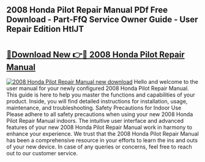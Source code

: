 ## 2008 Honda Pilot Repair Manual PDf Free Download - Part-FfQ Service Owner Guide - User Repair Edition HtlJT

# <h2><a href="http://bc34988.oget.top/?id=2008+Honda+Pilot+Repair+Manual">🔗Download New 👉🔴 2008 Honda Pilot Repair Manual</a></h2>

[![2008 Honda Pilot Repair Manual new download](https://i.imgur.com/5g1atiW.png)](http://bc34988.oget.top/?id=2008+Honda+Pilot+Repair+Manual)
Hello and welcome to the user manual for your newly configured 2008 Honda Pilot Repair Manual. This guide is here to help you master the functions and capabilities of your product. Inside, you will find detailed instructions for installation, usage, maintenance, and troubleshooting. Safety Precautions for Indoor Use Please adhere to all safety precautions when using your new 2008 Honda Pilot Repair Manual indoors. The intuitive user interface and advanced features of your new 2008 Honda Pilot Repair Manual work in harmony to enhance your experience. We trust that the 2008 Honda Pilot Repair Manual has been a comprehensive resource in your efforts to learn the ins and outs of your new device. In case of any queries or concerns, feel free to reach out to our customer service.
